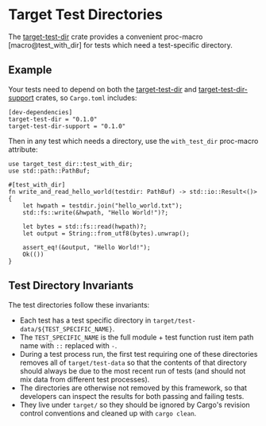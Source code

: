 # Target Test Directories

The [target-test-dir](crate) crate provides a convenient proc-macro [macro@test_with_dir] for tests which need a test-specific directory.

## Example

Your tests need to depend on both the [target-test-dir](crate) and [target-test-dir-support](target_test_dir_support) crates, so `Cargo.toml` includes:

```ignore
[dev-dependencies]
target-test-dir = "0.1.0"
target-test-dir-support = "0.1.0"
```

Then in any test which needs a directory, use the `with_test_dir` proc-macro attribute:

```
use target_test_dir::test_with_dir;
use std::path::PathBuf;

#[test_with_dir]
fn write_and_read_hello_world(testdir: PathBuf) -> std::io::Result<()> {
    let hwpath = testdir.join("hello_world.txt");
    std::fs::write(&hwpath, "Hello World!")?;

    let bytes = std::fs::read(hwpath)?;
    let output = String::from_utf8(bytes).unwrap();

    assert_eq!(&output, "Hello World!");
    Ok(())
}
```

## Test Directory Invariants

 The test directories follow these invariants:

- Each test has a test specific directory in `target/test-data/${TEST_SPECIFIC_NAME}`.
- The `TEST_SPECIFIC_NAME` is the full module + test function rust item path name with `::` replaced with `-`.
- During a test process run, the first test requiring one of these directories removes all of `target/test-data` so that the contents of that directory should always be due to the most recent run of tests (and should not mix data from different test processes).
- The directories are otherwise not removed by this framework, so that developers can inspect the results for both passing and failing tests.
- They live under `target/` so they should be ignored by Cargo's revision control conventions and cleaned up with `cargo clean`.
